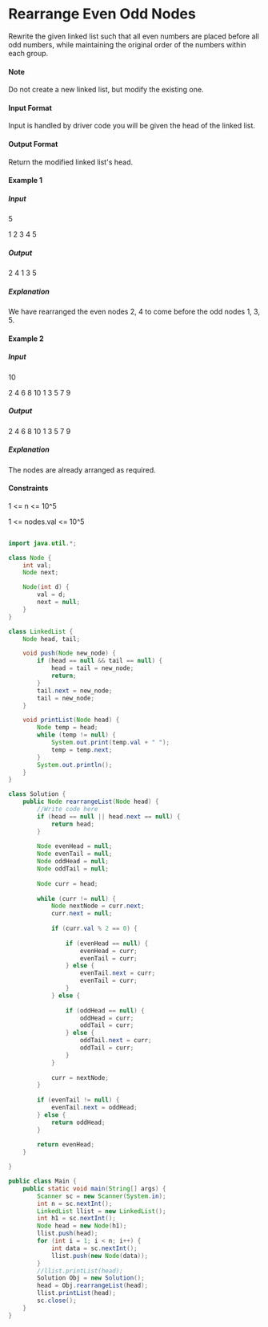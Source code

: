 # Rearrange Even Odd Nodes

Rewrite the given linked list such that all even numbers are placed before all odd numbers, while maintaining the original order of the numbers within each group.

#### Note

Do not create a new linked list, but modify the existing one.

#### Input Format

Input is handled by driver code you will be given the head of the linked list.

#### Output Format

Return the modified linked list's head.

#### Example 1

##### Input

5

1 2 3 4 5

##### Output

2 4 1 3 5

##### Explanation

We have rearranged the even nodes 2, 4 to come before the odd nodes 1, 3, 5.


#### Example 2

##### Input

10

2 4 6 8 10 1 3 5 7 9

##### Output

2 4 6 8 10 1 3 5 7 9

##### Explanation

The nodes are already arranged as required.

#### Constraints
1 <= n <= 10^5

1 <= nodes.val <= 10^5

```java

import java.util.*;

class Node {
    int val;
    Node next;

    Node(int d) {
        val = d;
        next = null;
    }
}

class LinkedList {
    Node head, tail;

    void push(Node new_node) {
        if (head == null && tail == null) {
            head = tail = new_node;
            return;
        }
        tail.next = new_node;
        tail = new_node;
    }

    void printList(Node head) {
        Node temp = head;
        while (temp != null) {
            System.out.print(temp.val + " ");
            temp = temp.next;
        }
        System.out.println();
    }
}

class Solution {
    public Node rearrangeList(Node head) {
        //Write code here
		if (head == null || head.next == null) {
            return head;
        }
        
        Node evenHead = null;
        Node evenTail = null;
        Node oddHead = null;
        Node oddTail = null;
        
        Node curr = head;
        
        while (curr != null) {
            Node nextNode = curr.next;
            curr.next = null; 
            
            if (curr.val % 2 == 0) {
                
                if (evenHead == null) {
                    evenHead = curr;
                    evenTail = curr;
                } else {
                    evenTail.next = curr;
                    evenTail = curr;
                }
            } else {
             
                if (oddHead == null) {
                    oddHead = curr;
                    oddTail = curr;
                } else {
                    oddTail.next = curr;
                    oddTail = curr;
                }
            }
            
            curr = nextNode;
        }
        
        if (evenTail != null) {
            evenTail.next = oddHead;
        } else {
            return oddHead;
        }
        
        return evenHead;
    }

}

public class Main {
    public static void main(String[] args) {
        Scanner sc = new Scanner(System.in);
        int n = sc.nextInt();
        LinkedList llist = new LinkedList();
        int h1 = sc.nextInt();
        Node head = new Node(h1);
        llist.push(head);
        for (int i = 1; i < n; i++) {
            int data = sc.nextInt();
            llist.push(new Node(data));
        }
        //llist.printList(head);
        Solution Obj = new Solution();
        head = Obj.rearrangeList(head);
        llist.printList(head);
        sc.close();
    }
}

```
